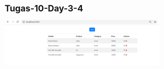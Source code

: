 # Tugas-10-Day-3-4

![alt text](https://github.com/fitraelbi/Tugas-10-Day-3-4/blob/master/screenshoot.PNG)
